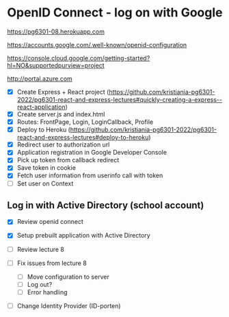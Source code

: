 # OpenID Connect - log on with Google

https://pg6301-08.herokuapp.com

https://accounts.google.com/.well-known/openid-configuration

https://console.cloud.google.com/getting-started?hl=NO&supportedpurview=project

http://portal.azure.com

* [x] Create Express + React project (https://github.com/kristiania-pg6301-2022/pg6301-react-and-express-lectures#quickly-creating-a-express--react-application)
* [x] Create server.js and index.html
* [x] Routes: FrontPage, Login, LoginCallback, Profile
* [x] Deploy to Heroku (https://github.com/kristiania-pg6301-2022/pg6301-react-and-express-lectures#deploy-to-heroku)
* [x] Redirect user to authorization url
* [x] Application registration in Google Developer Console
* [x] Pick up token from callback redirect
* [x] Save token in cookie
* [x] Fetch user information from userinfo call with token
* [ ] Set user on Context

## Log in with Active Directory (school account)
* [x] Review openid connect
* [x] Setup prebuilt application with Active Directory
* [ ] Review lecture 8
* [ ] Fix issues from lecture 8
  * [ ] Move configuration to server
  * [ ] Log out?
  * [ ] Error handling
* [ ] Change Identity Provider (ID-porten)
 